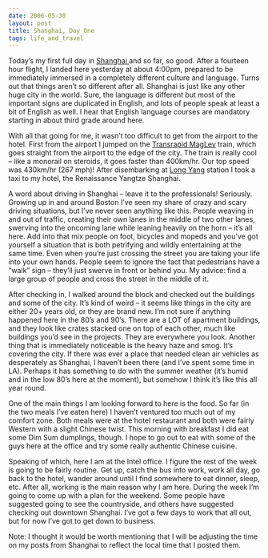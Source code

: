 ```yaml
---
date: 2006-05-30
layout: post
title: Shanghai, Day One
tags: life_and_travel
---
```


Today’s my first full day in [Shanghai ](http://en.wikipedia.org/wiki/Shanghai) and so far, so good. After a fourteen hour flight, I landed here yesterday at about 4:00pm, prepared to be immediately immersed in a completely different culture and language. Turns out that things aren’t so different after all. Shanghai is just like any other huge city in the world. Sure, the language is different but most of the important signs are duplicated in English, and lots of people speak at least a bit of English as well. I hear that English language courses are mandatory starting in about third grade around here.

With all that going for me, it wasn’t too difficult to get from the airport to the hotel. First from the airport I jumped on the [Transrapid MagLev](http://chineseculture.about.com/library/weekly/aa_sh_train02a.htm) train, which goes straight from the airport to the edge of the city. The train is really cool – like a monorail on steroids, it goes faster than 400km/hr. Our top speed was 430km/hr (267 mph)! After disembarking at [Long Yang](http://home.wangjianshuo.com/archives/20040424_maglev_at_long_yang_station.htm) station I took a taxi to my hotel, the Renaissance Yangtze Shanghai.

A word about driving in Shanghai – leave it to the professionals! Seriously. Growing up in and around Boston I’ve seen my share of crazy and scary driving situations, but I’ve never seen anything like this. People weaving in and out of traffic, creating their own lanes in the middle of two other lanes, swerving into the oncoming lane while leaning heavily on the horn – it’s all here. Add into that mix people on foot, bicycles and mopeds and you’ve got yourself a situation that is both petrifying and wildly entertaining at the same time.  Even when you’re just crossing the street you are taking your life into your own hands. People seem to ignore the fact that pedestrians have a “walk” sign – they’ll just swerve in front or behind you. My advice: find a large group of people and cross the street in the middle of it.

After checking in, I walked around the block and checked out the buildings and some of the city. It’s kind of weird – it seems like things in the city are either 20+ years old, or they are brand new. I’m not sure if anything happened here in the 80’s and 90’s. There are a LOT of apartment buildings, and they look like crates stacked one on top of each other, much like buildings you’d see in the projects. They are everywhere you look. Another thing that is immediately noticeable is the heavy haze and smog. It’s covering the city. If there was ever a place that needed clean air vehicles as desperately as Shanghai, I haven’t been there (and I’ve spent some time in LA). Perhaps it has something to do with the summer weather (it’s humid and in the low 80’s here at the moment), but somehow I think it’s like this all year round.

One of the main things I am looking forward to here is the food. So far (in the two meals I’ve eaten here) I haven’t ventured too much out of my comfort zone. Both meals were at the hotel restaurant and both were fairly Western with a slight Chinese twist. This morning with breakfast I did eat some Dim Sum dumplings, though. I hope to go out to eat with some of the guys here at the office and try some really authentic Chinese cuisine.

Speaking of which, here I am at the Intel office. I figure the rest of the week is going to be fairly routine. Get up, catch the bus into work, work all day, go back to the hotel, wander around until I find somewhere to eat dinner, sleep, etc. After all, working is the main reason why I am here. During the week I’m going to come up with a plan for the weekend. Some people have suggested going to see the countryside, and others have suggested checking out downtown Shanghai. I’ve got a few days to work that all out, but for now I’ve got to get down to business.

Note: I thought it would be worth mentioning that I will be adjusting the time on my posts from Shanghai to reflect the local time that I posted them.
